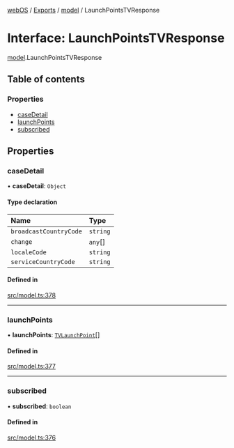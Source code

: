 [webOS](../README.md) / [Exports](../modules.md) / [model](../modules/model.md) / LaunchPointsTVResponse

# Interface: LaunchPointsTVResponse

[model](../modules/model.md).LaunchPointsTVResponse

## Table of contents

### Properties

- [caseDetail](model.LaunchPointsTVResponse.md#casedetail)
- [launchPoints](model.LaunchPointsTVResponse.md#launchpoints)
- [subscribed](model.LaunchPointsTVResponse.md#subscribed)

## Properties

### caseDetail

• **caseDetail**: `Object`

#### Type declaration

| Name | Type |
| :------ | :------ |
| `broadcastCountryCode` | `string` |
| `change` | `any`[] |
| `localeCode` | `string` |
| `serviceCountryCode` | `string` |

#### Defined in

[src/model.ts:378](https://github.com/Dabolus/webos-tv/blob/77db811/src/model.ts#L378)

___

### launchPoints

• **launchPoints**: [`TVLaunchPoint`](model.TVLaunchPoint.md)[]

#### Defined in

[src/model.ts:377](https://github.com/Dabolus/webos-tv/blob/77db811/src/model.ts#L377)

___

### subscribed

• **subscribed**: `boolean`

#### Defined in

[src/model.ts:376](https://github.com/Dabolus/webos-tv/blob/77db811/src/model.ts#L376)
